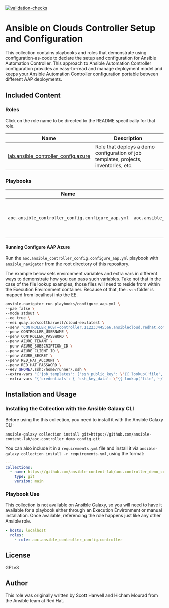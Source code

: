 [![validation-checks](https://github.com/ansible-content-lab/aoc.controller_demo_config/actions/workflows/on-push.yml/badge.svg)](https://github.com/ansible-content-lab/lab.ansible_controller_config/actions/workflows/on-push.yml)

# Ansible on Clouds Controller Setup and Configuration

This collection contains playbooks and roles that demonstrate using configuration-as-code to declare the setup and configuration for Ansible Automation Controller.  This approach to Ansible Automation Controller configuration provides an easy-to-read and manage deployment model and keeps your Ansible Automation Controller configuration portable between different AAP deployments. 

## Included Content

<!--start collection content-->
### Roles

Click on the role name to be directed to the README specifically for that role.

| Name                                                                                                                                     | Description                                                                          |
|------------------------------------------------------------------------------------------------------------------------------------------|--------------------------------------------------------------------------------------|
| [lab.ansible_controller_config.azure](https://github.com/ansible-content-lab/aoc.controller_demo_config/blob/main/roles/azure/README.md) | Role that deploys a demo configuration of job templates, projects, inventories, etc. |

### Playbooks

| Name                                              | Role(s) Used                               | Description                                               |
|---------------------------------------------------|--------------------------------------------|-----------------------------------------------------------|
| `aoc.ansible_controller_config.configure_aap.yml` | `aoc.ansible_controller_config.controller` | A playbook that runs the AAP on Azure configuration role. |

#### Running Configure AAP Azure

Run the `aoc.ansible_controller_config.configure_aap.yml` playbook with `ansible_navigator` from the root directory of this repository.  

The example below sets environment variables and extra vars in different ways to demonstrate how you can pass such variables.  Take not that in the case of the file lookup examples, those files will need to reside from within the Execution Environment container.  Because of that, the `.ssh` folder is mapped from localhost into the EE. 

```bash
ansible-navigator run playbooks/configure_aap.yml \
--pae false \
--mode stdout \
--ee true \
--eei quay.io/scottharwell/cloud-ee:latest \
--senv "CONTROLLER_HOST=controller.112233445566.ansiblecloud.redhat.com" \
--penv CONTROLLER_USERNAME \
--penv CONTROLLER_PASSWORD \
--penv AZURE_TENANT \
--penv AZURE_SUBSCRIPTION_ID \
--penv AZURE_CLIENT_ID \
--penv AZURE_SECRET \
--penv RED_HAT_ACCOUNT \
--penv RED_HAT_PASSWORD \
--eev $HOME/.ssh:/home/runner/.ssh \
--extra-vars "{'job_templates': {'ssh_public_key': \"{{ lookup('file','~/.ssh/id_rsa_azure_demo.pub') }}\", 'admin_password': 'ansible123456' }}" \
--extra-vars "{'credentials': { 'ssh_key_data': \"{{ lookup('file','~/.ssh/id_rsa_azure_demo') }}\" }}"
```

## Installation and Usage

### Installing the Collection with the Ansible Galaxy CLI

Before using the this collection, you need to install it with the Ansible Galaxy CLI:

`ansible-galaxy collection install git+https://github.com/ansible-content-lab/aoc.controller_demo_config.git`

You can also include it in a `requirements.yml` file and install it via `ansible-galaxy collection install -r requirements.yml`, using the format:

```yaml
---
collections:
  - name: https://github.com/ansible-content-lab/aoc.controller_demo_config
    type: git
    version: main
```

### Playbook Use

This collection is not available on Ansible Galaxy, so you will need to have it available for a playbook either through an Execution Environment or manual installation.  Once available, referencing the role happens just like any other Ansible role.

```yaml
- hosts: localhost
  roles:
    - role: aoc.ansible_controller_config.controller
```

## License

GPLv3

## Author

This role was originally written by Scott Harwell and Hicham Mourad from the Ansible team at Red Hat.
